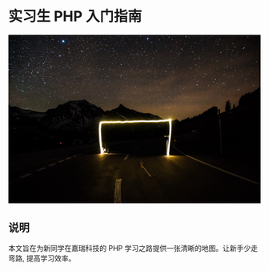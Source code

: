 # 实习生 PHP 入门指南

![](/assets/yx4TNnYzhN.png)

## 说明

本文旨在为新同学在嘉瑞科技的 PHP 学习之路提供一张清晰的地图。让新手少走弯路, 提高学习效率。

